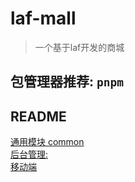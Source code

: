 # laf-mall

> 一个基于laf开发的商城

## 包管理器推荐: `pnpm`

## README

[通用模块 common](./common/README.md)  
[后台管理: ](./admin/README.md)  
[移动端](./mp/README.md)  